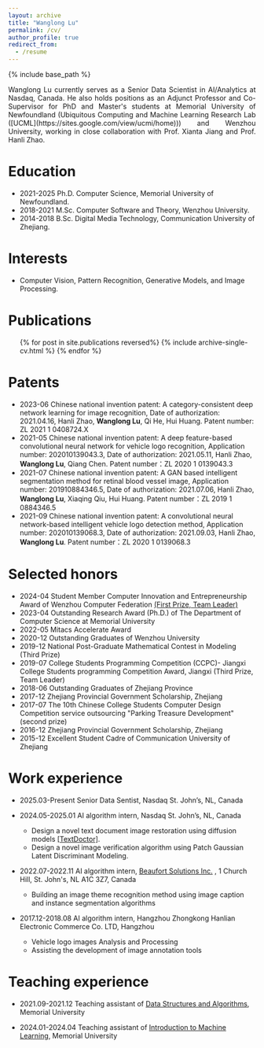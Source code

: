 ```yaml
---
layout: archive
title: "Wanglong Lu"
permalink: /cv/
author_profile: true
redirect_from:
  - /resume
---
```


{% include base_path %}

<div style="text-align: justify">
Wanglong Lu currently serves as a Senior Data Scientist in AI/Analytics at Nasdaq, Canada. 
He also holds positions as an Adjunct Professor and Co-Supervisor for PhD and Master's students at Memorial University of Newfoundland (Ubiquitous Computing and Machine Learning Research Lab ([UCML](https://sites.google.com/view/ucmi/home))) and Wenzhou University, working in close collaboration with Prof. Xianta Jiang and Prof. Hanli Zhao. </div>

<!-- I am a Ph.D. student at Ubiquitous Computing and Machine Learning Research Lab ([UCML](https://sites.google.com/view/ucmi/home)), Memorial University of Newfoundland. -->

Education
======
* 2021-2025 Ph.D. Computer Science, Memorial University of Newfoundland.
* 2018-2021 M.Sc. Computer Software and Theory, Wenzhou University.
* 2014-2018 B.Sc. Digital Media Technology, Communication University of Zhejiang.

Interests
======
* Computer Vision, Pattern Recognition, Generative Models, and Image Processing.

Publications
======
<ul>{% for post in site.publications reversed%}
    {% include archive-single-cv.html %}
  {% endfor %}</ul>

Patents
======
* 2023-06 Chinese national invention patent: A category-consistent deep network learning for image recognition, Date of authorization: 2021.04.16, Hanli Zhao, **Wanglong Lu**, Qi He, Hui Huang. Patent number: ZL 2021 1 0408724.X 
* 2021-05 Chinese national invention patent: A deep feature-based convolutional neural network for vehicle logo recognition, Application number: 202010139043.3, Date of authorization: 2021.05.11, Hanli Zhao, **Wanglong Lu**, Qiang Chen. Patent number：ZL 2020 1 0139043.3 
* 2021-07 Chinese national invention patent: A GAN based intelligent segmentation method for retinal blood vessel image, Application number: 201910884346.5, Date of authorization: 2021.07.06, Hanli Zhao, **Wanglong Lu**, Xiaqing Qiu, Hui Huang. Patent number：ZL 2019 1 0884346.5
* 2021-09 Chinese national invention patent: A convolutional neural network-based intelligent vehicle logo detection method, Application number: 202010139068.3, Date of authorization: 2021.09.03, Hanli Zhao, **Wanglong Lu**. Patent number：ZL 2020 1 0139068.3

Selected honors
======
* 2024-04 Student Member Computer Innovation and Entrepreneurship Award of Wenzhou Computer Federation [(First Prize, Team Leader)](https://mp.weixin.qq.com/s/ZGJO5GGNbLVd2j58XkXYvw)
* 2023-04 Outstanding Research Award (Ph.D.) of The Department of Computer Science at Memorial University
* 2022-05 Mitacs Accelerate Award
* 2020-12 Outstanding Graduates of Wenzhou University
* 2019-12 National Post-Graduate Mathematical Contest in Modeling (Third Prize)
* 2019-07 College Students Programming Competition (CCPC)- Jiangxi College Students programming Competition Award, Jiangxi (Third Prize, Team Leader)
* 2018-06 Outstanding Graduates of Zhejiang Province
  <!-- * 2018-06 Outstanding Graduates of Communication University of Zhejiang, China  -->
* 2017-12 Zhejiang Provincial Government Scholarship, Zhejiang
* 2017-07 The 10th Chinese College Students Computer Design Competition service outsourcing "Parking Treasure Development" (second prize)
* 2016-12 Zhejiang Provincial Government Scholarship, Zhejiang
* 2015-12 Excellent Student Cadre of Communication University of Zhejiang

Work experience
======
* 2025.03-Present Senior Data Sentist,  Nasdaq St. John’s, NL, Canada

* 2024.05-2025.01 AI algorithm intern,  Nasdaq St. John’s, NL, Canada
  * Design a novel text document image restoration using diffusion models [[TextDoctor]](https://arxiv.org/abs/2503.04021).
  * Design a novel image verification algorithm using Patch Gaussian Latent Discriminant Modeling.

* 2022.07-2022.11 AI algorithm intern, [Beaufort Solutions Inc.](https://www.beaufortsolutions.com/) , 1 Church Hill, St. John's, NL A1C 3Z7, Canada
  * Building an image theme recognition method using image caption and instance segmentation algorithms
 

* 2017.12-2018.08 AI algorithm intern, Hangzhou Zhongkong Hanlian Electronic Commerce Co. LTD, Hangzhou
  * Vehicle logo images Analysis and Processing
  * Assisting the development of image annotation tools






<!--* Fall 2015: Research Assistant
  * Github University
  * Duties included: Merging pull requests
  * Supervisor: Professor Hub -->

Teaching experience
======
* 2021.09-2021.12 Teaching assistant of [Data Structures and Algorithms](https://www.mun.ca/computerscience/undergraduates/courses/comp-2002-data-structures-and-algorithms/), Memorial University

* 2024.01-2024.04 Teaching assistant of [Introduction to Machine Learning](https://www.mun.ca/computerscience/undergraduates/courses/comp-3202-introduction-to-machine-learning/), Memorial University


<!-- Talks
======
  <ul>{% for post in site.talks %}
    {% include archive-single-talk-cv.html %}
  {% endfor %}</ul>



Service and leadership
======
* Currently signed in to 43 different slack teams -->
